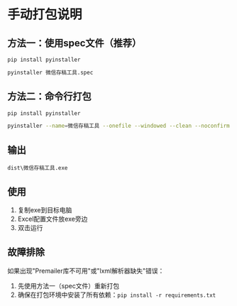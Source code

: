 # 手动打包说明

## 方法一：使用spec文件（推荐）

```bash
pip install pyinstaller

pyinstaller 微信存稿工具.spec
```

## 方法二：命令行打包

```bash
pip install pyinstaller

pyinstaller --name=微信存稿工具 --onefile --windowed --clean --noconfirm --hidden-import=requests --hidden-import=pandas --hidden-import=openpyxl --hidden-import=PyQt6.QtWidgets --hidden-import=PyQt6.QtCore --hidden-import=PyQt6.QtGui --hidden-import=beautifulsoup4 --hidden-import=premailer --hidden-import=lxml --hidden-import=lxml.etree --hidden-import=lxml.html --hidden-import=cssutils --hidden-import=cssselect --hidden-import=bs4 --exclude-module=matplotlib --exclude-module=tkinter wechat_draft_creator.py
```

## 输出

`dist\微信存稿工具.exe`

## 使用

1. 复制exe到目标电脑
2. Excel配置文件放exe旁边  
3. 双击运行

## 故障排除

如果出现"Premailer库不可用"或"lxml解析器缺失"错误：
1. 先使用方法一（spec文件）重新打包
2. 确保在打包环境中安装了所有依赖：`pip install -r requirements.txt` 